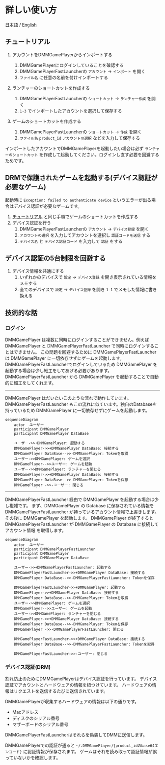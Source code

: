 # 詳しい使い方

[日本語](/README.md) / [English](/README-en.md)

## チュートリアル

1. アカウントをDMMGamePlayerからインポートする
   1. DMMGamePlayerにログインしていることを確認する
   2. DMMGamePlayerFastLauncherの `アカウント` -> `インポート` を開く
   3. `ファイル名` に任意の名前を付けインポートする

2. ランチャーのショートカットを作成する
   1. DMMGamePlayerFastLauncherの `ショートカット` -> `ランチャー作成` を開く
   2. `1-3` でインポートしたアカウントを選択して保存する

3. ゲームのショートカットを作成する
    1. DMMGamePlayerFastLauncherの `ショートカット` -> `作成` を開く
    2. `ファイル名` `product_id` `アカウントの選択` などを入力して保存する

インポートしたアカウントでDMMGamePlayerを起動したい場合は必ず `ランチャーのショートカット` を作成して起動してください。ログインし直す必要を回避するためです。

## DRMで保護されたゲームを起動する(デバイス認証が必要なゲーム)

起動時に `Exception: failed to authenticate device` というエラーが出る場合はデバイス認証が必要なゲームです。

1. [チュートリアル](#チュートリアル) と同じ手順でゲームのショートカットを作成する
2. デバイス認証を行う
   1. DMMGamePlayerFastLauncherの `アカウント` -> `デバイス登録` を開く
   2. `アカウントの選択` を入力してアカウントを選択し `認証コードを送信` する
   3. `デバイス名` と `デバイス認証コード` を入力して `認証` をする

## デバイス認証の5台制限を回避する

1. デバイス情報を共通にする
   1. いずれかのデバイスで `設定` -> `デバイス登録` を開き表示されている情報をメモする
   2. 全てのデバイスで `設定` -> `デバイス登録` を開き `1-1` でメモした情報に書き換える

## 技術的な話

### ログイン

DMMGamePlayer は複数に同時にログインすることができません。例えば DMMGamePlayer と DMMGamePlayerFastLauncher で同時にログインすることはできません。
この問題を回避するために DMMGamePlayerFastLauncher は DMMGamePlayer に一切依存せずにゲームを起動します。
DMMGamePlayerFastLauncherでログインしているため DMMGamePlayer を起動する場合は少し細工をしてあげる必要があります。DMMGamePlayerFastLauncher から DMMGamePlayer を起動することで自動的に細工をしてくれます。

---

DMMGamePlayer はだいたいこのような流れで動作しています。
DMMGamePlayerFastLauncher もこの流れに似ています。独自のDatabaseを持っているため DMMGamePlayer に一切依存せずにゲームを起動します。

```mermaid
sequenceDiagram
    actor  ユーザー
    participant DMMGamePlayer
    participant DMMGamePlayer DataBase

    ユーザー->>+DMMGamePlayer: 起動する
    DMMGamePlayer->>+DMMGamePlayer DataBase: 接続する
    DMMGamePlayer DataBase-->>-DMMGamePlayer: Tokenを取得
    ユーザー->>DMMGamePlayer: ゲームを選択
    DMMGamePlayer-->>ユーザー: ゲームを起動
    ユーザー->>DMMGamePlayer: ランチャーを閉じる
    DMMGamePlayer->>+DMMGamePlayer DataBase: 接続する
    DMMGamePlayer DataBase-->>-DMMGamePlayer: Tokenを保存
    DMMGamePlayer ->>-ユーザー: 閉じる
```

---

DMMGamePlayerFastLauncher 経由で DMMGamePlayer を起動する場合は少し複雑です。
まず、DMMGamePlayer の Database に保存されている情報を DMMGamePlayerFastLauncher が持っているアカウント情報で上書きします。
その後に DMMGamePlayer を起動します。
DMMGamePlayer が終了すると DMMGamePlayerFastLauncher が DMMGamePlayer の Database に接続して アカウント情報 を取得します。

```mermaid
sequenceDiagram
    actor  ユーザー
    participant DMMGamePlayerFastLauncher
    participant DMMGamePlayer
    participant DMMGamePlayer DataBase

    ユーザー->>+DMMGamePlayerFastLauncher: 起動する
    DMMGamePlayerFastLauncher->>+DMMGamePlayer DataBase: 接続する
    DMMGamePlayer DataBase-->>-DMMGamePlayerFastLauncher: Tokenを保存

    DMMGamePlayerFastLauncher->>+DMMGamePlayer: 起動する
    DMMGamePlayer->>+DMMGamePlayer DataBase: 接続する
    DMMGamePlayer DataBase-->>-DMMGamePlayer: Tokenを取得
    ユーザー->>DMMGamePlayer: ゲームを選択
    DMMGamePlayer-->>ユーザー: ゲームを起動
    ユーザー->>DMMGamePlayer: ランチャーを閉じる
    DMMGamePlayer->>+DMMGamePlayer DataBase: 接続する
    DMMGamePlayer DataBase-->>-DMMGamePlayer: Tokenを保存
    DMMGamePlayer ->>-DMMGamePlayerFastLauncher: 閉じる

    DMMGamePlayerFastLauncher->>+DMMGamePlayer DataBase: 接続する
    DMMGamePlayer DataBase-->>-DMMGamePlayerFastLauncher: Tokenを取得

    DMMGamePlayerFastLauncher->>-ユーザー: 閉じる

```

### デバイス認証(DRM)

割れ防止のためにDMMGamePlayerはデバイス認証を行っています。
デバイス認証でアカウントとハードウェアの情報を紐つけています。
ハードウェアの情報はリクエストを送信するたびに送信されています。

DMMGamePlayerが収集するハードウェアの情報は以下の通りです。

- Macアドレス
- ディスクのシリアル番号
- マザーボードのシリアル番号

DMMGamePlayerFastLauncherはそれらを偽装してDMMに送信します。

DMMGamePlayerでの認証が通ると `~/.DMMGamePlayer/{product_idのbase64エンコード}` に認証情報が保存されます。
ゲームはそれを読み取って認証情報が誤っていないかを確認します。
